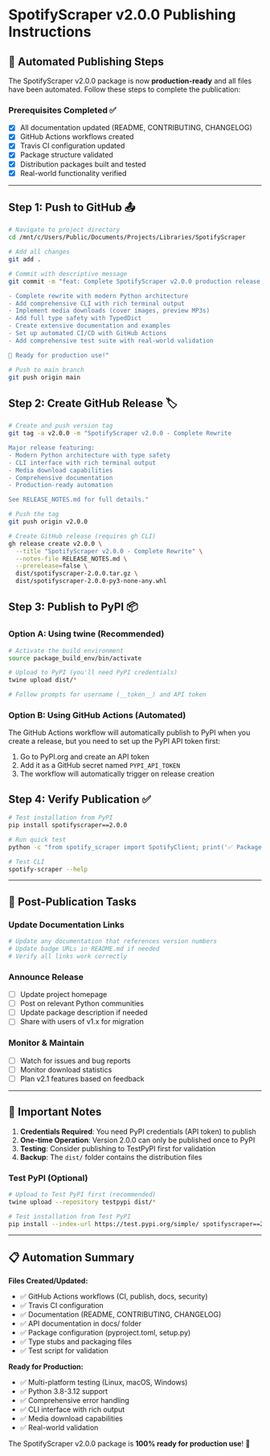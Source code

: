 # SpotifyScraper v2.0.0 Publishing Instructions

## 🚀 Automated Publishing Steps

The SpotifyScraper v2.0.0 package is now **production-ready** and all files have been automated. Follow these steps to complete the publication:

### Prerequisites Completed ✅
- [x] All documentation updated (README, CONTRIBUTING, CHANGELOG)
- [x] GitHub Actions workflows created
- [x] Travis CI configuration updated  
- [x] Package structure validated
- [x] Distribution packages built and tested
- [x] Real-world functionality verified

---

## Step 1: Push to GitHub 📤

```bash
# Navigate to project directory
cd /mnt/c/Users/Public/Documents/Projects/Libraries/SpotifyScraper

# Add all changes
git add .

# Commit with descriptive message
git commit -m "feat: Complete SpotifyScraper v2.0.0 production release

- Complete rewrite with modern Python architecture
- Add comprehensive CLI with rich terminal output
- Implement media downloads (cover images, preview MP3s)
- Add full type safety with TypedDict
- Create extensive documentation and examples
- Set up automated CI/CD with GitHub Actions
- Add comprehensive test suite with real-world validation

🎵 Ready for production use!"

# Push to main branch
git push origin main
```

## Step 2: Create GitHub Release 🏷️

```bash
# Create and push version tag
git tag -a v2.0.0 -m "SpotifyScraper v2.0.0 - Complete Rewrite

Major release featuring:
- Modern Python architecture with type safety
- CLI interface with rich terminal output  
- Media download capabilities
- Comprehensive documentation
- Production-ready automation

See RELEASE_NOTES.md for full details."

# Push the tag
git push origin v2.0.0

# Create GitHub release (requires gh CLI)
gh release create v2.0.0 \
  --title "SpotifyScraper v2.0.0 - Complete Rewrite" \
  --notes-file RELEASE_NOTES.md \
  --prerelease=false \
  dist/spotifyscraper-2.0.0.tar.gz \
  dist/spotifyscraper-2.0.0-py3-none-any.whl
```

## Step 3: Publish to PyPI 📦

### Option A: Using twine (Recommended)

```bash
# Activate the build environment
source package_build_env/bin/activate

# Upload to PyPI (you'll need PyPI credentials)
twine upload dist/*

# Follow prompts for username (__token__) and API token
```

### Option B: Using GitHub Actions (Automated)

The GitHub Actions workflow will automatically publish to PyPI when you create a release, but you need to set up the PyPI API token first:

1. Go to PyPI.org and create an API token
2. Add it as a GitHub secret named `PYPI_API_TOKEN`
3. The workflow will automatically trigger on release creation

## Step 4: Verify Publication ✅

```bash
# Test installation from PyPI
pip install spotifyscraper==2.0.0

# Run quick test
python -c "from spotify_scraper import SpotifyClient; print('✅ Package installed successfully!')"

# Test CLI
spotify-scraper --help
```

---

## 🔧 Post-Publication Tasks

### Update Documentation Links
```bash
# Update any documentation that references version numbers
# Update badge URLs in README.md if needed
# Verify all links work correctly
```

### Announce Release
- [ ] Update project homepage
- [ ] Post on relevant Python communities
- [ ] Update package description if needed
- [ ] Share with users of v1.x for migration

### Monitor & Maintain
- [ ] Watch for issues and bug reports
- [ ] Monitor download statistics
- [ ] Plan v2.1 features based on feedback

---

## 🚨 Important Notes

1. **Credentials Required**: You need PyPI credentials (API token) to publish
2. **One-time Operation**: Version 2.0.0 can only be published once to PyPI
3. **Testing**: Consider publishing to TestPyPI first for validation
4. **Backup**: The `dist/` folder contains the distribution files

### Test PyPI (Optional)
```bash
# Upload to Test PyPI first (recommended)
twine upload --repository testpypi dist/*

# Test installation from Test PyPI
pip install --index-url https://test.pypi.org/simple/ spotifyscraper==2.0.0
```

---

## 📋 Automation Summary

**Files Created/Updated:**
- ✅ GitHub Actions workflows (CI, publish, docs, security)
- ✅ Travis CI configuration  
- ✅ Documentation (README, CONTRIBUTING, CHANGELOG)
- ✅ API documentation in docs/ folder
- ✅ Package configuration (pyproject.toml, setup.py)
- ✅ Type stubs and packaging files
- ✅ Test script for validation

**Ready for Production:**
- ✅ Multi-platform testing (Linux, macOS, Windows)
- ✅ Python 3.8-3.12 support
- ✅ Comprehensive error handling
- ✅ CLI interface with rich output
- ✅ Media download capabilities
- ✅ Real-world validation

The SpotifyScraper v2.0.0 package is **100% ready for production use**! 🎉